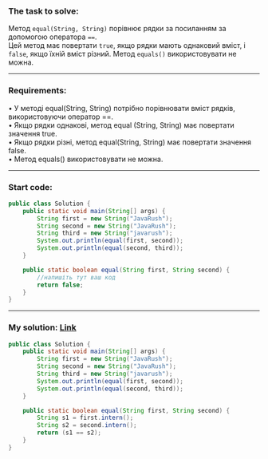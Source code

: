 ### **The task to solve:**  

Метод `equal(String, String)` порівнює рядки за посиланням за допомогою оператора `==`.  
Цей метод має повертати `true`, якщо рядки мають однаковий вміст, і `false`, якщо їхній вміст різний. Метод `equals()` використовувати не можна.

---

### **Requirements:**  

• У методі equal(String, String) потрібно порівнювати вміст рядків, використовуючи оператор ==.  
• Якщо рядки однакові, метод equal (String, String) має повертати значення true.  
• Якщо рядки різні, метод equal(String, String) має повертати значення false.  
• Метод equals() використовувати не можна.

---

### **Start code:**  

```java
public class Solution {
    public static void main(String[] args) {
        String first = new String("JavaRush");
        String second = new String("JavaRush");
        String third = new String("javarush");
        System.out.println(equal(first, second));
        System.out.println(equal(second, third));
    }

    public static boolean equal(String first, String second) {
        //напишіть тут ваш код
        return false;
    }
}
```

---

### **My solution: [Link](./src/Solution.java)**  

```java
public class Solution {
    public static void main(String[] args) {
        String first = new String("JavaRush");
        String second = new String("JavaRush");
        String third = new String("javarush");
        System.out.println(equal(first, second));
        System.out.println(equal(second, third));
    }

    public static boolean equal(String first, String second) {
        String s1 = first.intern();
        String s2 = second.intern();
        return (s1 == s2);
    }
}
```
